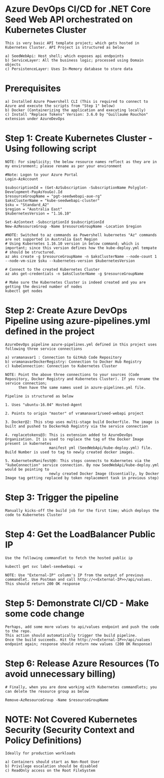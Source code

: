   # Azure DevOps CI/CD for .NET Core Seed Web API orchestrated on Kubernetes Cluster

    This is very basic API template project; which gets hosted in Kubernetes Cluster. API Project is structured as below

    a) SeedWebApi: Host shell; which exposes api endpoints
    b) ServiceLayer: All the business logic; processed using Domain objects 
    c) PersistenceLayer: Uses In-Memory database to store data
  
  # Prerequisites
    
    a) Installed Azure Powershell CLI (This is required to connect to Azure and execute the scripts from "Step 1" below)
    b) Docker (Containerizing the application and executing locally)
    c) Install "Replace Tokens" Version: 3.6.0 by "Guillaume Rouchon" extension under AzureDevOps
  
  # Step 1: Create Kubernetes Cluster - Using following script
  
    NOTE: For simplicity; the below resource names reflect as they are in my environment; please rename as per your environment
    
    #Note: Logon to your Azure Portal
    Login-AzAccount
    
    $subscriptionId = (Get-AzSubscription -SubscriptionName Polyglot-Development-PayAsYouGo).Id
    $resourceGroupName = "pgt-seedwebapi-aue-rg"
    $aksClusterName = "kube-seedwebapi-cluster"
    $sku = "Standard_A2"
    $region = "Australia East"
    $kubernetesVersion = "1.16.10"
  
    Set-AzContext -SubscriptionId $subscriptionId
    New-AzResourceGroup -Name $resourceGroupName -Location $region
    
    #NOTE: Switched to az commands as Powershell kubernetes "Az" commands are not supported in Australia East Region
    # Using Kubernetes 1.16.10 version in below command; which is important; since this version defines how the kube-deploy.yml tempate 
    # should be structured.
    az aks create -g $resourceGroupName -n $aksClusterName --node-count 1 --node-vm-size $sku --kubernetes-version $kubernetesVersion
    
    # Connect to the created Kubernetes Cluster
    az aks get-credentials -n $aksClusterName -g $resourceGroupName
    
    # Make sure the Kubernetes Cluster is indeed created and you are getting the desired number of nodes
    kubectl get nodes
  
# Step 2: Create Azure DevOps Pipeline using azure-pipelines.yml defined in the project
    
    AzureDevOps pipeline azure-pipelines.yml defined in this project uses following three service connections
    
    a) vramanavar1 : Connection to GitHub Code Repository
    b) vramanavarDockerRegistry: Connection to Docker Hub Registry
    c) kubeConnection: Connection to Kubernetes Cluster
    
    NOTE: Point the above three connections to your sources (Code Repository, Docker Registry and Kubernetes Cluster). If you rename the service connection; 
          then have the same names used in azure-pipelines.yml file.
    
    Pipeline is structured as below
    
    1. Uses "ubuntu-16.04" Hosted-Agent 
    
    2. Points to origin "master" of vramanavar1/seed-webapi project
    
    3. Docker@2: This step uses multi-stage build Dockerfile. The image is built and pushed to DockerHub Registry via the service connection
    
    4. replacetokens@3: This is extension added to AzureDevOps Organization. It is used to replace the tag of the Docker Image present in kubernetes 
                        manifest yml (SeedWebApi/kube-deploy.yml) file. Build Number is used to tag to newly created docker images.
    
    5. KubernetesManifest@0: This steps connects to Kubernetes via the "kubeConnection" service connection. By now SeedWebApi/kube-deploy.yml would be pointing to
                        newly created Docker Image (Essentially, by Docker Image tag getting replaced by token replacement task in previous step)
    

# Step 3: Trigger the pipeline
    
    Manually kicks-off the build job for the first time; which deploys the code to Kubernetes Cluster
    
# Step 4: Get the LoadBalancer Public IP
    
    Use the following commandlet to fetch the hosted public ip
    
    kubectl get svc label-seedwebapi -w 
    
    NOTE: Use "External-IP" column's IP from the output of previous commandlet. Use Postman and call http://<<External-IP>>/api/values. This should return 200 OK response
    
# Step 5: Demonstrate CI/CD - Make some code change 
    
    Perhaps, add some more values to api/values endpoint and push the code to the repo. 
    This action should automatically trigger the build pipeline. 
    Once the build succeeds. Hit the http://<<External-IP>>/api/values endpoint again; response should return new values (200 OK Response)

# Step 6: Release Azure Resources  (To avoid unnecessary billing)

    # Finally, when you are done working with Kubernetes commandlets; you can delete the resource group as below
    
    Remove-AzResourceGroup -Name $resourceGroupName
  
# NOTE: Not Covered Kubernetes Security (Security Context and Policy Definitions) 
     
    Ideally for production workloads
    
    a) Containers should start as Non-Root User
    b) Privilege escalation should be disabled
    c) ReadOnly access on the Root FileSystem
    
